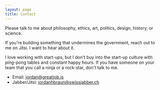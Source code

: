 ```yaml
---
layout: page
title: Contact
---
```


Please talk to me about philosophy, ethics, art, politics, design, history, or science.

If you're building something that undermines the government, reach out to me on Jitsi. I want to hear about it.

I love working with start-ups, but I don't buy into the start-up culture with ping-pong tables and constant happy hours. If you have someone on your team that you call a ninja or a rock-star, don't talk to me.



* Email: jordan@greatjob.is
* Jabber/Jitsi: jordanhbraun@swissjabber.ch
